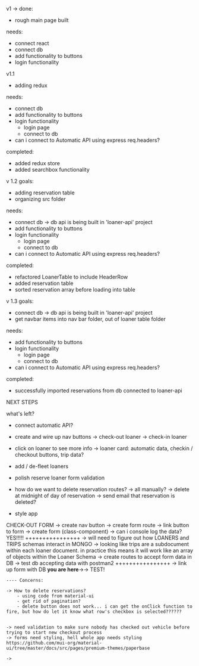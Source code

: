 v1 -> 
done: 
- rough main page built

needs: 
- connect react
- connect db
- add functionality to buttons
- login functionality

v1.1
- adding redux

needs: 
- connect db
- add functionality to buttons
- login functionality
    - login page
    - connect to db
- can i connect to Automatic API using express req.headers?

completed:
- added redux store
- added searchbox functionality

v 1.2
goals: 
- adding reservation table
- organizing src folder


needs: 
- connect db -> db api is being built in 'loaner-api' project
- add functionality to buttons
- login functionality
    - login page
    - connect to db
- can i connect to Automatic API using express req.headers?

completed:
- refactored LoanerTable to include HeaderRow
- added reservation table
- sorted reservation array before loading into table


v 1.3
goals: 
- connect db -> db api is being built in 'loaner-api' project
- get navbar items into nav bar folder, out of loaner table folder

needs: 
- add functionality to buttons
- login functionality
    - login page
    - connect to db
- can i connect to Automatic API using express req.headers?

completed: 
- successfully imported reservations from db connected to loaner-api


NEXT STEPS

what's left?

- connect automatic API?

- create and wire up nav buttons
    -> check-out loaner
    -> check-in loaner

- click on loaner to see more info
    -> loaner card: automatic data, checkin / checkout buttons, trip data?

- add / de-fleet loaners
- polish reserve loaner form validation
- how do we want to delete reservation routes?
    -> all manually?
    -> delete at midnight of day of reservation -> send email that reservation is deleted?

- style app



CHECK-OUT FORM
    -> create nav button
    -> create form route
    -> link button to form
    -> create form (class-component)
    -> can i console log the data?  YES!!!!!
    ++++++++++++++++
    -> will need to figure out how LOANERS and TRIPS schemas interact in MONGO -> looking like trips are a subdocument within each loaner document.  in practice this means it will work like an array of objects within the Loaner Schema
    -> create routes to accept form data in DB
    -> test db accepting data with postman2
    ++++++++++++++++
    -> link up form with DB
    **you are here**->-> TEST!
    
    ---- Concerns: 
        
    -> How to delete reservations?
        - using code from material-ui
        - get rid of pagination?
        - delete button does not work... i can get the onClick function to fire, but how do let it know what row's checkbox is selected??????


    -> need validation to make sure nobody has checked out vehicle before trying to start new checkout process
    -> forms need styling, hell whole app needs styling
    https://github.com/mui-org/material-ui/tree/master/docs/src/pages/premium-themes/paperbase

    -> 

